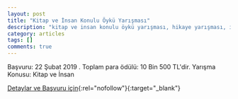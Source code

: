 ```yaml
---
layout: post
title: "Kitap ve İnsan Konulu Öykü Yarışması"
description: "kitap ve insan konulu öykü yarışması, hikaye yarışması, ilim ve fazilet vakfi eğitim kurumlari sefer ekşi 8. kültür ve sanat ödülleri"
category: articles
tags: []
comments: true
---
```


Başvuru: 22 Şubat 2019 . Toplam para ödülü: 10 Bin 500 TL'dir.
Yarışma Konusu: Kitap ve İnsan

[Detaylar ve Başvuru için](http://banazkizilhisaroo.meb.k12.tr/icerikler/kitap-ve-insan-konulu-oyku-yarismasi_5808407.html?utm_source=edebiyatyarismalari.com&utm_medium=affiliate&utm_campaign=cpc){:rel="nofollow"}{:target="_blank"}
